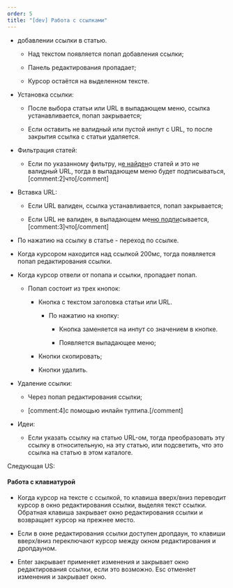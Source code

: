 ```yaml
---
order: 5
title: "[dev] Работа с ссылками"
---
```


-  добавлении ссылки в статью.

   -  Над текстом появляется попап добавления ссылки;

   -  Панель редактирования пропадает;

   -  Курсор остаётся на выделенном тексте.

-  Установка ссылки:

   -  После выбора статьи или URL в выпадающем меню, ссылка устанавливается, попап закрывается;

   -  Если оставить не валидный или пустой инпут с URL, то после закрытия ссылка с статьи удаляется.

-  Фильтрация статей:

   -  Если по указанному фильтру, н[е найден](/)о статей и это не валидный URL, тогда в выпадающем меню будет подписываться, [comment:2]что[/comment]

-  Вставка URL:

   -  Если URL валиден, ссылка устанавливается, попап закрывается;

   -  Если URL не валиден, в выпадающем ме[ню подпи](/)сывается, [comment:3]что[/comment]



-  По нажатию на ссылку в статье - переход по ссылке.

-  Когда курсором находится над ссылкой 200мс, тогда появляется попап редактирования ссылки.

-  Когда курсор отвели от попапа и ссылки, пропадает попап.

   -  Попап состоит из трех кнопок:

      -  Кнопка с текстом заголовка статьи или URL.

         -  По нажатию на кнопку:

            -  Кнопка заменяется на инпут со значением в кнопке.

            -  Появляется выпадающее меню;

      -  Кнопки скопировать;

      -  Кнопки удалить.

-  Удаление ссылки:

   -  Через попап редактирования ссылки;

   -  [comment:4]с помощью инлайн тултипа.[/comment]



-  Идеи:

   -  Если указать ссылку на статью URL-ом, тогда преобразовать эту ссылку в относительную, на эту статью, или подсветить, что это ссылка на статью в этом каталоге.

Следующая US:

#### Работа с клавиатурой

-  Когда курсор на тексте с ссылкой, то клавиша вверх/вниз переводит курсор в окно редактирования ссылки, выделяя текст ссылки. Обратная клавиша закрывает окно редактирования ссылки и возвращает курсор на прежнее место.

-  Если в окне редактирования ссылки доступен дропдаун, то клавиши вверх/вниз переключают курсор между окном редактирования и дропдауном.

-  Enter закрывает применяет изменения и закрывает окно редактирования ссылки, если это возможно. Esc отменяет изменения и закрывает окно.